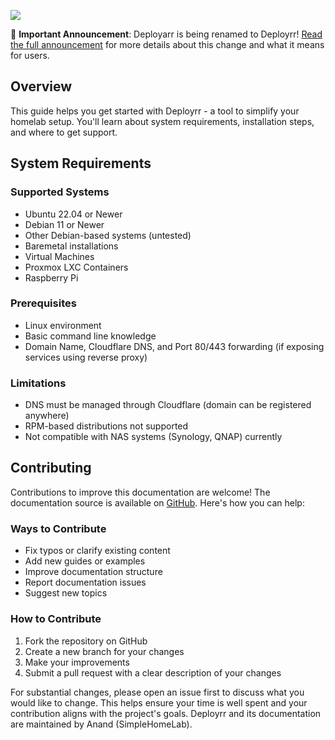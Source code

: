 ![]({{DOC_PATH}}99de97cca3bdd6e90931581b01b5cdd6.png)

📢 **Important Announcement**: Deployarr is being renamed to Deployrr! [Read the full announcement](https://www.simplehomelab.com/deployarr-v5-7/#Life_after_Deployarr) for more details about this change and what it means for users.

## Overview
This guide helps you get started with Deployrr - a tool to simplify your homelab setup. You'll learn about system requirements, installation steps, and where to get support.

## System Requirements

### Supported Systems
- Ubuntu 22.04 or Newer
- Debian 11 or Newer
- Other Debian-based systems (untested)
- Baremetal installations
- Virtual Machines 
- Proxmox LXC Containers
- Raspberry Pi

### Prerequisites
- Linux environment
- Basic command line knowledge
- Domain Name, Cloudflare DNS, and Port 80/443 forwarding (if exposing services using reverse proxy)

### Limitations
- DNS must be managed through Cloudflare (domain can be registered anywhere)
- RPM-based distributions not supported
- Not compatible with NAS systems (Synology, QNAP) currently

## Contributing
Contributions to improve this documentation are welcome! The documentation source is available on [GitHub](https://github.com/SimpleHomelab/Deployrr-Docs). Here's how you can help:

### Ways to Contribute
- Fix typos or clarify existing content
- Add new guides or examples
- Improve documentation structure
- Report documentation issues
- Suggest new topics

### How to Contribute
1. Fork the repository on GitHub
2. Create a new branch for your changes
3. Make your improvements
4. Submit a pull request with a clear description of your changes

For substantial changes, please open an issue first to discuss what you would like to change. This helps ensure your time is well spent and your contribution aligns with the project's goals. Deployrr and its documentation are maintained by Anand (SimpleHomeLab).
